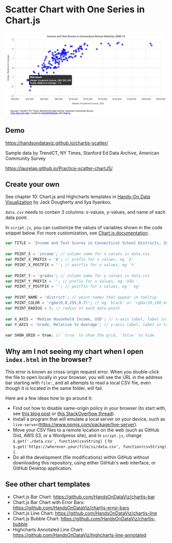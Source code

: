# Scatter Chart with One Series in Chart.js

![Scatter chart with one series](./scatter.png)

## Demo 
https://handsondataviz.github.io/chartjs-scatter/

Sample data by TrendCT, NY Times, Stanford Ed Data Archive, American Community Survey

https://laurelap.github.io/Practice-scatter-chartJS/

## Create your own
See chapter 10: Chart.js and Highcharts templates in [Hands-On Data Visualization](https://handsondataviz.org) by Jack Dougherty and Ilya Ilyankou.

`data.csv` needs to contain 3 columns: x-values, y-values, and name of each data point.

In `script.js`, you can customize the values of variables shown in the code snippet below. For more customization, see [Chart.js documentation](https://www.chartjs.org/docs/latest/).

```javascript
var TITLE = 'Income and Test Scores in Connecticut School Districts, 2009-13';

var POINT_X = 'income'; // column name for x values in data.csv
var POINT_X_PREFIX = '$'; // prefix for x values, eg '$'
var POINT_X_POSTFIX = ''; // postfix for x values, eg '%'

var POINT_Y = 'grades'; // column name for y values in data.csv
var POINT_Y_PREFIX = ''; // prefix for x values, eg 'USD '
var POINT_Y_POSTFIX = ''; // postfix for x values, eg ' kg'

var POINT_NAME = 'district'; // point names that appear in tooltip
var POINT_COLOR = 'rgba(0,0,255,0.7)'; // eg `black` or `rgba(10,100,44,0.8)`
var POINT_RADIUS = 5; // radius of each data point

var X_AXIS = 'Median Household Income, USD'; // x-axis label, label in tooltip
var Y_AXIS = 'Grade, Relative to Average'; // y-axis label, label in tooltip

var SHOW_GRID = true; // `true` to show the grid, `false` to hide
```

## Why am I not seeing my chart when I open `index.html` in the browser?
This error is known as cross-origin request error. When you double-click the file to open locally in your browser, you will see the URL in the address bar starting with `file:`, and all attempts to read a local CSV file, even though it is located in the same folder, will fail.

Here are a few ideas how to go around it:
* Find out how to disable same-origin policy in your browser (to start with, see [this blog post](https://alfilatov.com/posts/run-chrome-without-cors/) or [this StackOverflow thread](https://stackoverflow.com/questions/3102819/disable-same-origin-policy-in-chrome)).
* Install a program that will emulate a local server on your device, such as `live-server`(https://www.npmjs.com/package/live-server).
* Move your CSV files to a remote location on the web (such as GitHub Gist, AWS S3, or a Wordpress site),
and in `script.js`, change `$.get('./data.csv', function(csvString) {` to `$.get('https://wherever.your/file/is/data.csv', function(csvString) {`.
* Do all the development (file modifications) within GitHub without downloading this repository, using either GitHub's web interface, or GitHub Desktop application.

## See other chart templates
* Chart.js Bar Chart: https://github.com/HandsOnDataViz/chartjs-bar
* Chart.js Bar Chart with Error Bars: https://github.com/HandsOnDataViz/chartjs-error-bars
* Chart.js Line Chart: https://github.com/HandsOnDataViz/chartjs-line
* Chart.js Bubble Chart: https://github.com/HandsOnDataViz/chartjs-bubble
* Highcharts Annotated Line Chart: https://github.com/HandsOnDataViz/highcharts-line-annotated
